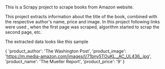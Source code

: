 

This is a Scrapy project to scrape books from Amazon website.

This project extracts information about the title of the book, combined with the respective 
author's name, price and image. In this project following links were used , when the first page was scraped,
algorithm started to scrap the second page, etc.

The extracted data looks like this sample

{
'product_author': 'The Washington Post',
 'product_image': 'https://m.media-amazon.com/images/I/71bny5TOuKL._AC_UL436_.jpg',
 'product_name': 'The Mueller Report',
 'product_price': '9'
 }


